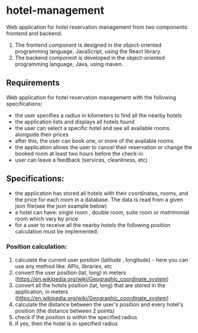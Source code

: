 # hotel-management

Web application for hotel reservation management from two components: frontend and backend.
1. The frontend component is designed in the object-oriented programming language, JavaScript, using the React library.
2. The backend component is developed in the object-oriented programming language, Java, using maven.

## Requirements
Web application for hotel reservation management with the following specifications:
- the user specifies a radius in kilometers to find all the nearby hotels
- the application lists and displays all hotels found
- the user can select a specific hotel and see all available rooms alongside their prices
- after this, the user can book one, or more of the available rooms
- the application allows the user to cancel their reservation or change the booked room at least two hours before the check-in
- user can leave a feedback (services, cleanliness, etc)

## Specifications:
- the application has stored all hotels with their coordinates, rooms, and the price for each room in a database. The data is read from a given json file(see the json example below)
- a hotel can have: single room , double room, suite room or matrimonial room which vary by price
- for a user to receive all the nearby hotels the following position calculation must be implemented:

### Position calculation:
1. calculate the current user position (latitude , longitude) - here you can use any method like: APIs, libraries, etc
2. convert the user position (lat, long) in meters (https://en.wikipedia.org/wiki/Geographic_coordinate_system)
3. convert all the hotels position (lat, long) that are stored in the application, in meters (https://en.wikipedia.org/wiki/Geographic_coordinate_system)
4. calculate the distance between the user's position and every hotel's position (the distance between 2 points)
5. check if the position is within the specified radius
6. if yes, then the hotel is in specified radius

